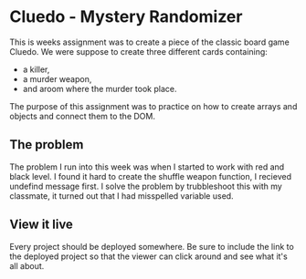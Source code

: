 # Cluedo - Mystery Randomizer

This is weeks assignment was to create a piece of the classic board game Cluedo. We were suppose to create three different cards containing: 
- a killer, 
- a murder weapon,
- and aroom where the murder took place. 

The purpose of this assignment was to practice on how to create arrays and objects and connect them to the DOM. 


## The problem

The problem I run into this week was when I started to work with red and black level. I found it hard to create the shuffle weapon function, I recieved undefind message first. I solve the problem by trubbleshoot this with my classmate, it turned out that I had misspelled variable used. 

## View it live

Every project should be deployed somewhere. Be sure to include the link to the deployed project so that the viewer can click around and see what it's all about.
